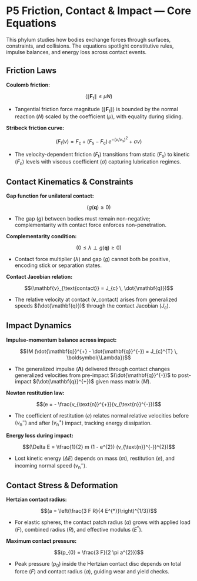 # P5 Friction, Contact & Impact — Core Equations

This phylum studies how bodies exchange forces through surfaces, constraints, and collisions. The equations spotlight constitutive rules, impulse balances, and energy loss across contact events.

## Friction Laws
**Coulomb friction:**

$$(\|\mathbf{F}_{\text{t}}\| \leq \mu N)$$

- Tangential friction force magnitude $(\|\mathbf{F}_{\text{t}}\|)$ is bounded by the normal reaction $(N)$ scaled by the coefficient $(\mu)$, with equality during sliding.

**Stribeck friction curve:**

$$(F_{\text{t}}(v) = F_{\text{c}} + (F_{\text{s}} - F_{\text{c}}) \, e^{-(v / v_{\text{s}})^{2}} + \sigma v)$$

- The velocity-dependent friction $(F_{\text{t}})$ transitions from static $(F_{\text{s}})$ to kinetic $(F_{\text{c}})$ levels with viscous coefficient $(\sigma)$ capturing lubrication regimes.

## Contact Kinematics & Constraints
**Gap function for unilateral contact:**

$$(g(\mathbf{q}) \geq 0)$$

- The gap $(g)$ between bodies must remain non-negative; complementarity with contact force enforces non-penetration.

**Complementarity condition:**

$$(0 \leq \lambda \perp g(\mathbf{q}) \geq 0)$$

- Contact force multiplier $(\lambda)$ and gap $(g)$ cannot both be positive, encoding stick or separation states.

**Contact Jacobian relation:**

$$(\mathbf{v}_{\text{contact}} = J_{c} \, \dot{\mathbf{q}})$$

- The relative velocity at contact $(\mathbf{v}\_{\text{contact}})$ arises from generalized speeds $(\dot{\mathbf{q}})$ through the contact Jacobian $(J_{c})$.

## Impact Dynamics
**Impulse-momentum balance across impact:**

$$(M (\dot{\mathbf{q}}^{+} - \dot{\mathbf{q}}^{-}) = J_{c}^{T} \, \boldsymbol{\Lambda})$$

- The generalized impulse $(\boldsymbol{\Lambda})$ delivered through contact changes generalized velocities from pre-impact $(\dot{\mathbf{q}}^{-})$ to post-impact $(\dot{\mathbf{q}}^{+})$ given mass matrix $(M)$.

**Newton restitution law:**

$$(e = - \frac{v_{\text{n}}^{+}}{v_{\text{n}}^{-}})$$

- The coefficient of restitution $(e)$ relates normal relative velocities before $(v_{\text{n}}^{-})$ and after $(v_{\text{n}}^{+})$ impact, tracking energy dissipation.

**Energy loss during impact:**

$$(\Delta E = \tfrac{1}{2} m (1 - e^{2}) (v_{\text{n}}^{-})^{2})$$

- Lost kinetic energy $(\Delta E)$ depends on mass $(m)$, restitution $(e)$, and incoming normal speed $(v_{\text{n}}^{-})$.

## Contact Stress & Deformation
**Hertzian contact radius:**

$$(a = \left(\frac{3 F R}{4 E^{*}}\right)^{1/3})$$

- For elastic spheres, the contact patch radius $(a)$ grows with applied load $(F)$, combined radius $(R)$, and effective modulus $(E^{*})$.

**Maximum contact pressure:**

$$(p_{0} = \frac{3 F}{2 \pi a^{2}})$$

- Peak pressure $(p_{0})$ inside the Hertzian contact disc depends on total force $(F)$ and contact radius $(a)$, guiding wear and yield checks.
